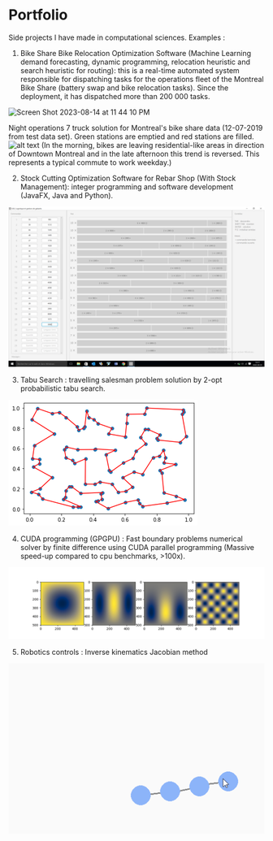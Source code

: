 # Portfolio
Side projects I have made in computational sciences. Examples : 

1. Bike Share Bike Relocation Optimization Software (Machine Learning demand forecasting, dynamic programming, relocation heuristic and search heuristic for routing): this is a real-time automated system responsible for dispatching tasks for the operations fleet of the Montreal Bike Share (battery swap and bike relocation tasks). Since the deployment, it has dispatched more than 200 000 tasks. 
<img width="904" alt="Screen Shot 2023-08-14 at 11 44 10 PM" src="https://github.com/im-acc/Portfolio/assets/52804372/93d537b7-d6f2-4670-8476-c0a266419e66">

Night operations 7 truck solution for Montreal's bike share data (12-07-2019 from test data set). Green stations are emptied and red stations are filled. 
![alt text](https://github.com/Gucciimad/Portfolio/blob/main/sol_vis_12_07.png?raw=true)
(In the morning, bikes are leaving residential-like areas in direction of Downtown Montreal and in
the late afternoon this trend is reversed. This represents a typical commute to work weekday.)

2. Stock Cutting Optimization Software for Rebar Shop (With Stock Management): integer programming and software development (JavaFX, Java and Python). 

![alt text](https://github.com/Gucciimad/Portfolio/blob/main/LGG.png?raw=true)

3. Tabu Search : travelling salesman problem solution by 2-opt probabilistic tabu search. 

![alt text](https://github.com/Gucciimad/Portfolio/blob/main/TPS.png?raw=true)

4. CUDA programming (GPGPU) : Fast boundary problems numerical solver by finite difference using CUDA parallel programming (Massive speed-up compared to cpu benchmarks, >100x).

![alt text](https://github.com/Gucciimad/Portfolio/blob/main/Figure_1.png?raw=true)

5. Robotics controls : Inverse kinematics Jacobian method

![alt text](https://github.com/Gucciimad/Portfolio/blob/main/inv_kin.gif?raw=true)
